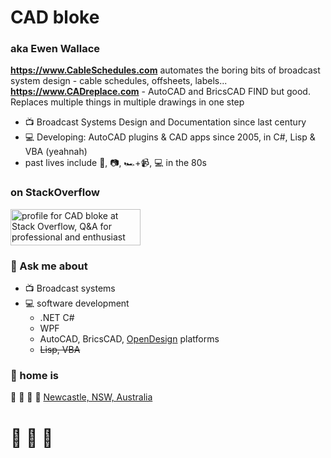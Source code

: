 # CAD bloke
### aka Ewen Wallace

**https://www.CableSchedules.com** automates the boring bits of broadcast system design - cable schedules, offsheets, labels...
**https://www.CADreplace.com** - AutoCAD and BricsCAD FIND but good. Replaces multiple things in multiple drawings in one step

- :tv: Broadcast Systems Design and Documentation since last century
- :computer: Developing: AutoCAD plugins & CAD apps since 2005, in C#, Lisp & VBA (yeahnah)
- past lives include :movie_camera:, :camera:, :racing_car:+:video_camera:, :computer: in the 80s

### on StackOverflow
<a href="https://stackoverflow.com/users/492/cad-bloke"><img src="https://stackoverflow.com/users/flair/492.png?theme=dark" width="208" height="58" alt="profile for CAD bloke at Stack Overflow, Q&amp;A for professional and enthusiast programmers" title="profile for CAD bloke at Stack Overflow, Q&amp;A for professional and enthusiast programmers" ></a>

### 💬 Ask me about
- :tv: Broadcast systems
- :computer: software development 
  - .NET C#
  - WPF
  - AutoCAD, BricsCAD, [OpenDesign](https://www.opendesign.com/) platforms
  - ~~Lisp, VBA~~ 
  
### :house_with_garden: home is
:koala: :dolphin: :whale: :wine_glass: 	[Newcastle, NSW, Australia](https://www.visitnewcastle.com.au/)

# :beer: :beers: :beer:
<!--
**CADbloke/CADbloke** is a ✨ _special_ ✨ repository because its `README.md` (this file) appears on your GitHub profile.

Here are some ideas to get you started:

- 🔭 I’m currently working on ...
- 🌱 I’m currently learning ...
- 👯 I’m looking to collaborate on ...
- 🤔 I’m looking for help with ...
- 💬 Ask me about ...
- 📫 How to reach me: ...
- 😄 Pronouns: ...
- ⚡ Fun fact: ...
-->

